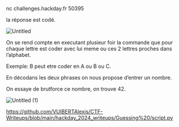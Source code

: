 nc challenges.hackday.fr 50395 

la réponse est codé. 

![Untitled](https://github.com/VUIBERTAlexis/CTF-Writeups/assets/105975169/f2af8b7a-f942-4efb-966a-9266878b1067)

On se rend compte en executant plusieur foir la commande que pour chaque lettre est coder avec lui meme ou ces 2 lettres proches dans l’alphabet.

Exemple: B peut etre coder en A ou B ou C. 

En décodans les deux phrases on nous propose d’entrer un nombre.

On essaye de brutforce ce nombre, on trouve 42.

![Untitled (1)](https://github.com/VUIBERTAlexis/CTF-Writeups/assets/105975169/15ebf84e-39a3-47ee-8531-92bb1f2f2664)




https://github.com/VUIBERTAlexis/CTF-Writeups/blob/main/hackday_2024_writeups/Guessing%20/script.py
